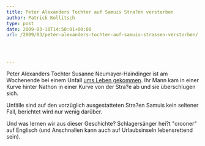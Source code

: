 ```yaml
---
title: Peter Alexanders Tochter auf Samuis Stra?en verstorben
author: Patrick Kollitsch
type: post
date: 2009-03-10T14:50:01+00:00
url: /2009/03/peter-alexanders-tochter-auf-samuis-strassen-verstorben/




---
```

Peter Alexanders Tochter Susanne Neumayer-Haindinger ist am Wochenende bei einem Unfall [ums Leben gekommen][1]. Ihr Mann kam in einer Kurve hinter Nathon in einer Kurve von der Stra?e ab und sie überschlugen sich.

Unfälle sind auf den vorzüglich ausgestatteten Stra?en Samuis kein seltener Fall, berichtet wird nur wenig darüber. 

Und was lernen wir aus dieser Geschichte? Schlagersänger hei?t "crooner" auf Englisch (und Anschnallen kann auch auf Urlaubsinseln lebensrettend sein).

 [1]: http://www.nationmultimedia.com/news/30097498/Daughter-of-famed-Austrian-crooner-dies-on-Samui